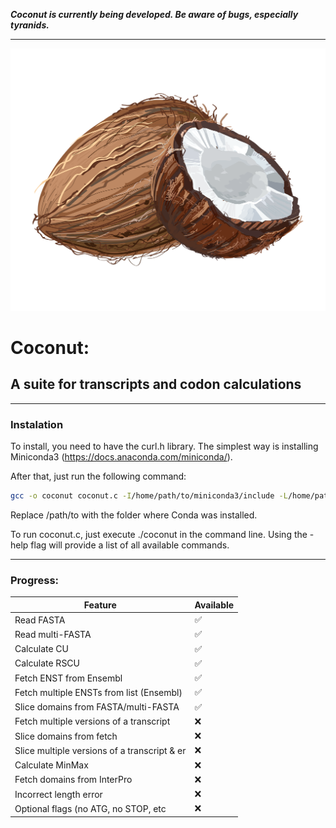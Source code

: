***Coconut is currently being developed.
Be aware of bugs, especially tyranids.***

---

![alt text](https://github.com/Juanmacdonagh17/coconut_repo/blob/main/logo/Natural-fresh-coconut-illustration-Premium-Vector-PNG.png)

# Coconut: 
## A suite for transcripts and codon calculations
---

### Instalation 

To install, you need to have the curl.h library.
The simplest way is installing Miniconda3 (https://docs.anaconda.com/miniconda/).

After that, just run the following command:

```bash
gcc -o coconut coconut.c -I/home/path/to/miniconda3/include -L/home/path/to/miniconda3/lib -lcurl
```
Replace /path/to with the folder where Conda was installed.

To run coconut.c, just execute ./coconut in the command line.
Using the -help flag will provide a list of all available commands.

---

### Progress: 

| Feature                                     | Available |
|---------------------------------------------|-----------|
| Read FASTA                                  | ✅        |
| Read multi-FASTA                            | ✅        |
| Calculate CU                                | ✅        |
| Calculate RSCU                              | ✅        |
| Fetch ENST from Ensembl                     | ✅        |
| Fetch multiple ENSTs from list (Ensembl)    | ✅        |
| Slice domains from FASTA/multi-FASTA        | ✅        |
| Fetch multiple versions of a transcript     | ❌        |
| Slice domains from fetch                    | ❌        |
| Slice multiple versions of a transcript & er| ❌        |
| Calculate MinMax                            | ❌        |
| Fetch domains from InterPro                 | ❌        |
| Incorrect length error                      | ❌        |
| Optional flags (no ATG, no STOP, etc        | ❌        |




